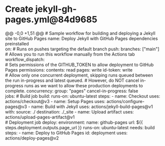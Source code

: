 # Create jekyll-gh-pages.yml@84d9685

@@ -0,0 +1,51 @@ # Sample workflow for building and deploying a Jekyll site to GitHub Pages name: Deploy Jekyll with GitHub Pages dependencies preinstalled\
on: # Runs on pushes targeting the default branch push: branches: \["main"]\
\# Allows you to run this workflow manually from the Actions tab workflow\_dispatch:\
\# Sets permissions of the GITHUB\_TOKEN to allow deployment to GitHub Pages permissions: contents: read pages: write id-token: write\
\# Allow only one concurrent deployment, skipping runs queued between the run in-progress and latest queued. # However, do NOT cancel in-progress runs as we want to allow these production deployments to complete. concurrency: group: "pages" cancel-in-progress: false\
jobs: # Build job build: runs-on: ubuntu-latest steps: - name: Checkout uses: actions/checkout@v3 - name: Setup Pages uses: actions/configure-pages@v3 - name: Build with Jekyll uses: actions/jekyll-build-pages@v1 with: source: ./ destination: ./\_site - name: Upload artifact uses: actions/upload-pages-artifact@v1\
\# Deployment job deploy: environment: name: github-pages url: $\{{ steps.deployment.outputs.page\_url \}} runs-on: ubuntu-latest needs: build steps: - name: Deploy to GitHub Pages id: deployment uses: actions/deploy-pages@v2
